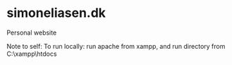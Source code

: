 # simoneliasen.dk
Personal website

Note to self:
To run locally: run apache from xampp, and run directory from C:\xampp\htdocs
